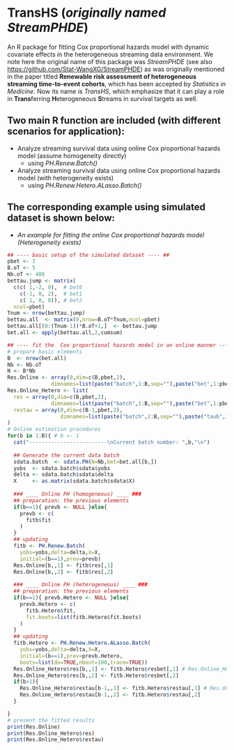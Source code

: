 # TransHS (*originally named StreamPHDE*)
An R package for fitting Cox proportional hazards model with dynamic covariate effects in the heterogeneous streaming data environment.
We note here the original name of this package was *StreamPHDE*  (see also https://github.com/Stat-WangXG/StreamPHDE) as was originally mentioned in the paper titled **Renewable risk assessment of heterogeneous streaming time-to-event cohorts**, which has been accepted by *Statistics in Medicine*.
Now its name is *TransHS*, which emphasize that it can play a role in **Trans**ferring **H**eterogeneous **S**treams in survival targets as well.

## Two main R function are included (with different scenarios for application):
- Analyze streaming survival data using online Cox proportional hazards model (assume homogeneity directly)
  - using *PH.Renew.Batch()*
- Analyze streaming survival data using online Cox proportional hazards model (with heterogeneity exists)
  - using *PH.Renew.Hetero.ALasso.Batch()*
  
## The corresponding example using simulated dataset is shown below:

- *An example for fitting the online Cox proportional hazards model (Heterogeneity exists)*
```R
## ---- basic setup of the simulated dataset ---- ##
pbet <- 3
B.oT <- 5 
Nb.oT <- 400
bettau.jump <- matrix(
  c(c( 1,-2, 0),  # bet0
    c(-1, 0, 2),  # bet1
    c( 1, 0, 0)), # bet2
  ncol=pbet)
Tnum <- nrow(bettau.jump)
bettau.all  <- matrix(0,nrow=B.oT*Tnum,ncol=pbet)
bettau.all[(0:(Tnum-1))*B.oT+1,]  <- bettau.jump
bet.all <- apply(bettau.all,2,cumsum) 

## ---- fit the  Cox proportional hazards model in an online manner ---- ##
# prepare basic elements
B  <- nrow(bet.all)
Nb <- Nb.oT
N <- B*Nb
Res.Online <- array(0,dim=c(B,pbet,2),
              dimnames=list(paste("batch",1:B,sep=""),paste("bet",1:pbet,sep=""),c("EST","SE")))
Res.Online_Hetero <- list(
  res = array(0,dim=c(B,pbet,2),
              dimnames=list(paste("batch",1:B,sep=""),paste("bet",1:pbet,sep=""),c("EST","SE"))),
  restau = array(0,dim=c(B-1,pbet,2),
                 dimnames=list(paste("batch",2:B,sep=""),paste("taub",1:pbet,sep=""),c("EST","SE")))
)
# Online estimation procedures
for(b in 1:B){ # b <- 1
  cat("-------------------------\nCurrent batch number: ",b,"\n")
  
  ## Generate the current data batch
  sdata.batch  <- sdata.PH(N=Nb,bet=bet.all[b,])
  yobs  <- sdata.batch$sdata$yobs
  delta <- sdata.batch$sdata$delta
  X     <- as.matrix(sdata.batch$sdata$X)
  
  ### ____ Online PH (homogeneous) ____ ###
  ## preparation: the previous elements
  if(b==1){ prevb <- NULL }else{
    prevb <- c(
      fitb$fit
    )
  }
  ## updating
  fitb <- PH.Renew.Batch(
    yobs=yobs,delta=delta,X=X,
    initial=(b==1),prev=prevb)
  Res.Online[b,,1] <- fitb$res[,1]
  Res.Online[b,,2] <- fitb$res[,2]
  
  ### ____ Online PH (heterogeneous) ____ ###
  ## preparation: the previous elements
  if(b==1){ prevb.Hetero <- NULL }else{
    prevb.Hetero <- c(
      fitb.Hetero$fit,
      fit.boots=list(fitb.Hetero$fit.boots)
    )
  }
  ## updating
  fitb.Hetero <- PH.Renew.Hetero.ALasso.Batch(
    yobs=yobs,delta=delta,X=X,
    initial=(b==1),prev=prevb.Hetero,
    boots=list(do=TRUE,nboot=100,trace=TRUE))
  Res.Online_Hetero$res[b,,1] <- fitb.Hetero$resbet[,1] # Res.Online_Hetero$res[,,1]
  Res.Online_Hetero$res[b,,2] <- fitb.Hetero$resbet[,2]
  if(b>1){
    Res.Online_Hetero$restau[b-1,,1] <- fitb.Hetero$restau[,1] # Res.Online_Hetero$restau[,,1]
    Res.Online_Hetero$restau[b-1,,2] <- fitb.Hetero$restau[,2]
  }

}
# present the fitted results
print(Res.Online)
print(Res.Online_Hetero$res)
print(Res.Online_Hetero$restau)
```


